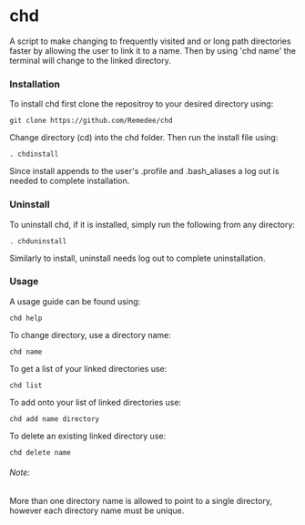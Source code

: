 # chd
A script to make changing to frequently visited and or long path directories faster by allowing the user to link it to a name.
Then by using 'chd name' the terminal will change to the linked directory.

### Installation
To install chd first clone the repositroy to your desired directory using:

`git clone https://github.com/Remedee/chd`

Change directory (cd) into the chd folder. Then run the install file using:

`. chdinstall`

Since install appends to the user's .profile and .bash_aliases a log out is needed to complete installation.

### Uninstall

To uninstall chd, if it is installed, simply run the following from any directory:

`. chduninstall`

Similarly to install, uninstall needs log out to complete uninstallation.

### Usage

A usage guide can be found using:

`chd help`

To change directory, use a directory name:

`chd name`

To get a list of your linked directories use:

`chd list`

To add onto your list of linked directories use:

`chd add name directory`

To delete an existing linked directory use:

`chd delete name`

###### Note:

More than one directory name is allowed to point to a single directory, however each directory name must be unique.
